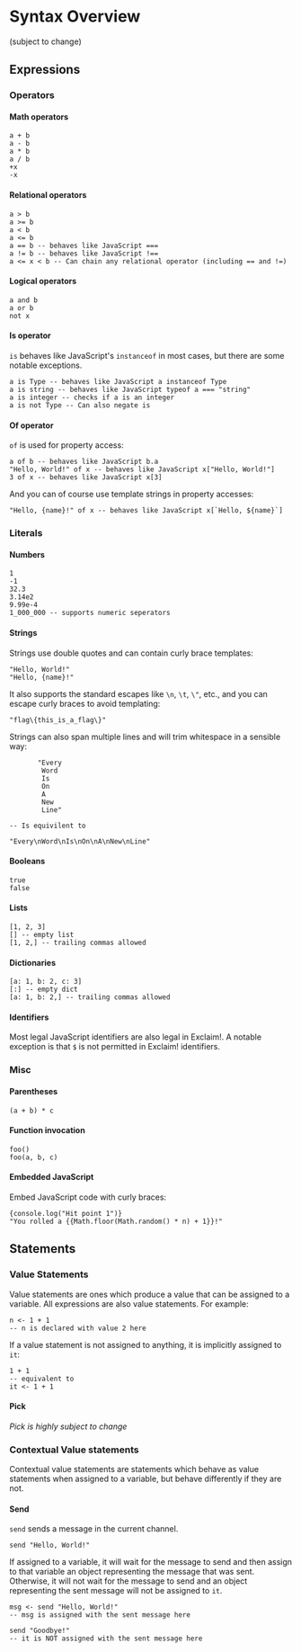 # Syntax Overview

(subject to change)

## Expressions

### Operators

#### Math operators

```
a + b
a - b
a * b
a / b
+x
-x
```

#### Relational operators

```
a > b
a >= b
a < b
a <= b
a == b -- behaves like JavaScript ===
a != b -- behaves like JavaScript !==
a <= x < b -- Can chain any relational operator (including == and !=)
```

#### Logical operators

```
a and b
a or b
not x
```

#### Is operator

`is` behaves like JavaScript's `instanceof` in most cases, but there are some notable exceptions.

```
a is Type -- behaves like JavaScript a instanceof Type
a is string -- behaves like JavaScript typeof a === "string"
a is integer -- checks if a is an integer
a is not Type -- Can also negate is
```

#### Of operator

`of` is used for property access:

```
a of b -- behaves like JavaScript b.a
"Hello, World!" of x -- behaves like JavaScript x["Hello, World!"]
3 of x -- behaves like JavaScript x[3]
```

And you can of course use template strings in property accesses:

```
"Hello, {name}!" of x -- behaves like JavaScript x[`Hello, ${name}`]
```

### Literals

#### Numbers

```
1
-1
32.3
3.14e2
9.99e-4
1_000_000 -- supports numeric seperators
```

#### Strings

Strings use double quotes and can contain curly brace templates:

```
"Hello, World!"
"Hello, {name}!"
```

It also supports the standard escapes like `\n`, `\t`, `\"`, etc., and you can escape curly braces to avoid templating:

```
"flag\{this_is_a_flag\}"
```

Strings can also span multiple lines and will trim whitespace in a sensible way:

```
       "Every
        Word
        Is
        On
        A
        New
        Line"

-- Is equivilent to

"Every\nWord\nIs\nOn\nA\nNew\nLine"
```

#### Booleans

```
true
false
```

#### Lists

```
[1, 2, 3]
[] -- empty list
[1, 2,] -- trailing commas allowed
```

#### Dictionaries

```
[a: 1, b: 2, c: 3]
[:] -- empty dict
[a: 1, b: 2,] -- trailing commas allowed
```

#### Identifiers

Most legal JavaScript identifiers are also legal in Exclaim!. A notable exception is that `$` is not permitted in Exclaim! identifiers.

### Misc

#### Parentheses

```
(a + b) * c
```

#### Function invocation

```
foo()
foo(a, b, c)
```

#### Embedded JavaScript

Embed JavaScript code with curly braces:

```
{console.log("Hit point 1")}
"You rolled a {{Math.floor(Math.random() * n) + 1}}!"
```

## Statements

### Value Statements

Value statements are ones which produce a value that can be assigned to a variable. All expressions are also value statements. For example:

```
n <- 1 + 1
-- n is declared with value 2 here
```

If a value statement is not assigned to anything, it is implicitly assigned to `it`:

```
1 + 1
-- equivalent to
it <- 1 + 1
```

#### Pick

_Pick is highly subject to change_


### Contextual Value statements

Contextual value statements are statements which behave as value statements when assigned to a variable, but behave differently if they are not.

#### Send

`send` sends a message in the current channel.

```
send "Hello, World!"
```

If assigned to a variable, it will wait for the message to send and then assign to that variable an object representing the message that was sent. Otherwise, it will not wait for the message to send and an object representing the sent message will not be assigned to `it`.

```
msg <- send "Hello, World!"
-- msg is assigned with the sent message here

send "Goodbye!"
-- it is NOT assigned with the sent message here
```

